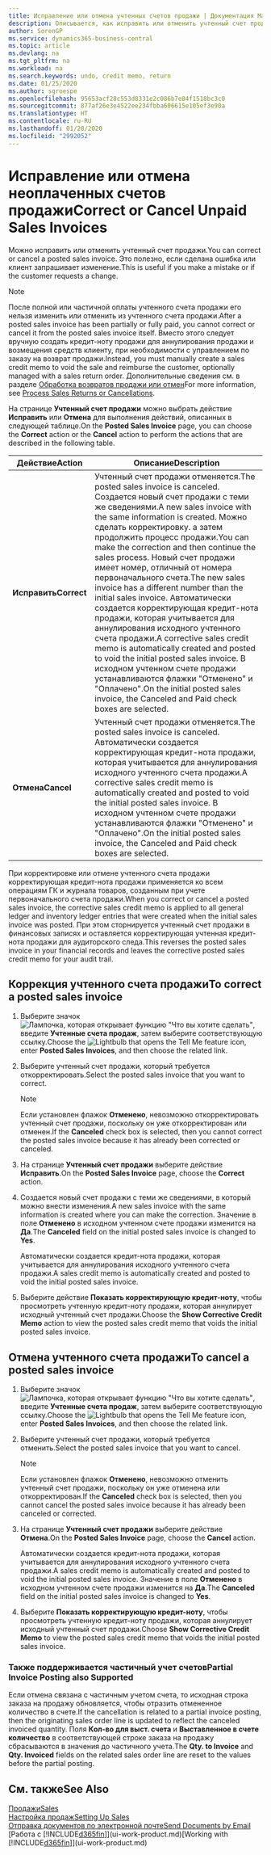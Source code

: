 ```yaml
---
title: Исправление или отмена учтенных счетов продажи | Документация Майкрософт
description: Описывается, как исправить или отменить учтенный счет продажи и применить кредит-ноту продажи.
author: SorenGP
ms.service: dynamics365-business-central
ms.topic: article
ms.devlang: na
ms.tgt_pltfrm: na
ms.workload: na
ms.search.keywords: undo, credit memo, return
ms.date: 01/25/2020
ms.author: sgroespe
ms.openlocfilehash: 95653acf28c553d8331e2c086b7e84f1518bc3c0
ms.sourcegitcommit: 877af26e3e4522ee234fbba606615e105ef3e90a
ms.translationtype: HT
ms.contentlocale: ru-RU
ms.lasthandoff: 01/28/2020
ms.locfileid: "2992052"
---
```

# <a name="correct-or-cancel-unpaid-sales-invoices"></a><span data-ttu-id="e4078-103">Исправление или отмена неоплаченных счетов продажи</span><span class="sxs-lookup"><span data-stu-id="e4078-103">Correct or Cancel Unpaid Sales Invoices</span></span>
<span data-ttu-id="e4078-104">Можно исправить или отменить учтенный счет продажи.</span><span class="sxs-lookup"><span data-stu-id="e4078-104">You can correct or cancel a posted sales invoice.</span></span> <span data-ttu-id="e4078-105">Это полезно, если сделана ошибка или клиент запрашивает изменение.</span><span class="sxs-lookup"><span data-stu-id="e4078-105">This is useful if you make a mistake or if the customer requests a change.</span></span>

> [!NOTE]  
>   <span data-ttu-id="e4078-106">После полной или частичной оплаты учтенного счета продажи его нельзя изменить или отменить из учтенного счета продажи.</span><span class="sxs-lookup"><span data-stu-id="e4078-106">After a posted sales invoice has been partially or fully paid, you cannot correct or cancel it from the posted sales invoice itself.</span></span> <span data-ttu-id="e4078-107">Вместо этого следует вручную создать кредит-ноту продажи для аннулирования продажи и возмещения средств клиенту, при необходимости с управлением по заказу на возврат продажи.</span><span class="sxs-lookup"><span data-stu-id="e4078-107">Instead, you must manually create a sales credit memo to void the sale and reimburse the customer, optionally managed with a sales return order.</span></span> <span data-ttu-id="e4078-108">Дополнительные сведения см. в разделе [Обработка возвратов продажи или отмен](sales-how-process-sales-returns-cancellations.md)</span><span class="sxs-lookup"><span data-stu-id="e4078-108">For more information, see [Process Sales Returns or Cancellations](sales-how-process-sales-returns-cancellations.md).</span></span>

<span data-ttu-id="e4078-109">На странице **Учтенный счет продажи** можно выбрать действие **Исправить** или **Отмена** для выполнения действий, описанных в следующей таблице.</span><span class="sxs-lookup"><span data-stu-id="e4078-109">On the **Posted Sales Invoice** page, you can choose the **Correct** action or the **Cancel** action to perform the actions that are described in the following table.</span></span>

| <span data-ttu-id="e4078-110">Действие</span><span class="sxs-lookup"><span data-stu-id="e4078-110">Action</span></span> | <span data-ttu-id="e4078-111">Описание</span><span class="sxs-lookup"><span data-stu-id="e4078-111">Description</span></span> |
| --- | --- |
| <span data-ttu-id="e4078-112">**Исправить**</span><span class="sxs-lookup"><span data-stu-id="e4078-112">**Correct**</span></span> |<span data-ttu-id="e4078-113">Учтенный счет продажи отменяется.</span><span class="sxs-lookup"><span data-stu-id="e4078-113">The posted sales invoice is canceled.</span></span> <span data-ttu-id="e4078-114">Создается новый счет продажи с теми же сведениями.</span><span class="sxs-lookup"><span data-stu-id="e4078-114">A new sales invoice with the same information is created.</span></span> <span data-ttu-id="e4078-115">Можно сделать корректировку. а затем продолжить процесс продажи.</span><span class="sxs-lookup"><span data-stu-id="e4078-115">You can make the correction and then continue the sales process.</span></span> <span data-ttu-id="e4078-116">Новый счет продажи имеет номер, отличный от номера первоначального счета.</span><span class="sxs-lookup"><span data-stu-id="e4078-116">The new sales invoice has a different number than the initial sales invoice.</span></span> <span data-ttu-id="e4078-117">Автоматически создается корректирующая кредит-нота продажи, которая учитывается для аннулирования исходного учтенного счета продажи.</span><span class="sxs-lookup"><span data-stu-id="e4078-117">A corrective sales credit memo is automatically created and posted to void the initial posted sales invoice.</span></span> <span data-ttu-id="e4078-118">В исходном учтенном счете продажи устанавливаются флажки "Отменено" и "Оплачено".</span><span class="sxs-lookup"><span data-stu-id="e4078-118">On the initial posted sales invoice, the Canceled and Paid check boxes are selected.</span></span> |
| <span data-ttu-id="e4078-119">**Отмена**</span><span class="sxs-lookup"><span data-stu-id="e4078-119">**Cancel**</span></span> |<span data-ttu-id="e4078-120">Учтенный счет продажи отменяется.</span><span class="sxs-lookup"><span data-stu-id="e4078-120">The posted sales invoice is canceled.</span></span> <span data-ttu-id="e4078-121">Автоматически создается корректирующая кредит-нота продажи, которая учитывается для аннулирования исходного учтенного счета продажи.</span><span class="sxs-lookup"><span data-stu-id="e4078-121">A corrective sales credit memo is automatically created and posted to void the initial posted sales invoice.</span></span> <span data-ttu-id="e4078-122">В исходном учтенном счете продажи устанавливаются флажки "Отменено" и "Оплачено".</span><span class="sxs-lookup"><span data-stu-id="e4078-122">On the initial posted sales invoice, the Canceled and Paid check boxes are selected.</span></span> |

<span data-ttu-id="e4078-123">При корректировке или отмене учтенного счета продажи корректирующая кредит-нота продажи применяется ко всем операциям ГК и журнала товаров, созданным при учете первоначального счета продажи.</span><span class="sxs-lookup"><span data-stu-id="e4078-123">When you correct or cancel a posted sales invoice, the corrective sales credit memo is applied to all general ledger and inventory ledger entries that were created when the initial sales invoice was posted.</span></span> <span data-ttu-id="e4078-124">При этом сторнируется учтенный счет продажи в финансовых записях и оставляется корректирующая учтенная кредит-нота продажи для аудиторского следа.</span><span class="sxs-lookup"><span data-stu-id="e4078-124">This reverses the posted sales invoice in your financial records and leaves the corrective posted sales credit memo for your audit trail.</span></span>

## <a name="to-correct-a-posted-sales-invoice"></a><span data-ttu-id="e4078-125">Коррекция учтенного счета продажи</span><span class="sxs-lookup"><span data-stu-id="e4078-125">To correct a posted sales invoice</span></span>
1. <span data-ttu-id="e4078-126">Выберите значок ![Лампочка, которая открывает функцию "Что вы хотите сделать"](media/ui-search/search_small.png "Что вы хотите сделать"), введите **Учтенные счета продаж**, затем выберите соответствующую ссылку.</span><span class="sxs-lookup"><span data-stu-id="e4078-126">Choose the ![Lightbulb that opens the Tell Me feature](media/ui-search/search_small.png "Tell me what you want to do") icon, enter **Posted Sales Invoices**, and then choose the related link.</span></span>  
2. <span data-ttu-id="e4078-127">Выберите учтенный счет продажи, который требуется откорректировать.</span><span class="sxs-lookup"><span data-stu-id="e4078-127">Select the posted sales invoice that you want to correct.</span></span>

    > [!NOTE]  
    >   <span data-ttu-id="e4078-128">Если установлен флажок **Отменено**, невозможно откорректировать учтенный счет продажи, поскольку он уже откорректирован или отменен.</span><span class="sxs-lookup"><span data-stu-id="e4078-128">If the **Canceled** check box is selected, then you cannot correct the posted sales invoice because it has already been corrected or canceled.</span></span>
3. <span data-ttu-id="e4078-129">На странице **Учтенный счет продажи** выберите действие **Исправить**.</span><span class="sxs-lookup"><span data-stu-id="e4078-129">On the **Posted Sales Invoice** page, choose the **Correct** action.</span></span>  
4. <span data-ttu-id="e4078-130">Создается новый счет продажи с теми же сведениями, в который можно внести изменения.</span><span class="sxs-lookup"><span data-stu-id="e4078-130">A new sales invoice with the same information is created where you can make the correction.</span></span> <span data-ttu-id="e4078-131">Значение в поле **Отменено** в исходном учтенном счете продажи изменится на **Да**.</span><span class="sxs-lookup"><span data-stu-id="e4078-131">The **Canceled** field on the initial posted sales invoice is changed to **Yes**.</span></span>

    <span data-ttu-id="e4078-132">Автоматически создается кредит-нота продажи, которая учитывается для аннулирования исходного учтенного счета продажи.</span><span class="sxs-lookup"><span data-stu-id="e4078-132">A sales credit memo is automatically created and posted to void the initial posted sales invoice.</span></span>
5. <span data-ttu-id="e4078-133">Выберите действие **Показать корректирующую кредит-ноту**, чтобы просмотреть учтенную кредит-ноту продажи, которая аннулирует исходный учтенный счет продажи.</span><span class="sxs-lookup"><span data-stu-id="e4078-133">Choose the **Show Corrective Credit Memo** action to view the posted sales credit memo that voids the initial posted sales invoice.</span></span>

## <a name="to-cancel-a-posted-sales-invoice"></a><span data-ttu-id="e4078-134">Отмена учтенного счета продажи</span><span class="sxs-lookup"><span data-stu-id="e4078-134">To cancel a posted sales invoice</span></span>
1. <span data-ttu-id="e4078-135">Выберите значок ![Лампочка, которая открывает функцию "Что вы хотите сделать"](media/ui-search/search_small.png "Что вы хотите сделать"), введите **Учтенные счета продаж**, затем выберите соответствующую ссылку.</span><span class="sxs-lookup"><span data-stu-id="e4078-135">Choose the ![Lightbulb that opens the Tell Me feature](media/ui-search/search_small.png "Tell me what you want to do") icon, enter **Posted Sales Invoices**, and then choose the related link.</span></span>  
2. <span data-ttu-id="e4078-136">Выберите учтенный счет продажи, который требуется отменить.</span><span class="sxs-lookup"><span data-stu-id="e4078-136">Select the posted sales invoice that you want to cancel.</span></span>

    > [!NOTE]  
    >   <span data-ttu-id="e4078-137">Если установлен флажок **Отменено**, невозможно отменить учтенный счет продажи, поскольку он уже отменена или откорректирован.</span><span class="sxs-lookup"><span data-stu-id="e4078-137">If the **Canceled** check box is selected, then you cannot cancel the posted sales invoice because it has already been canceled or corrected.</span></span>
3. <span data-ttu-id="e4078-138">На странице **Учтенный счет продажи** выберите действие **Отмена**.</span><span class="sxs-lookup"><span data-stu-id="e4078-138">On the **Posted Sales Invoice** page, choose the **Cancel** action.</span></span>

    <span data-ttu-id="e4078-139">Автоматически создается кредит-нота продажи, которая учитывается для аннулирования исходного учтенного счета продажи.</span><span class="sxs-lookup"><span data-stu-id="e4078-139">A sales credit memo is automatically created and posted to void the initial posted sales invoice.</span></span> <span data-ttu-id="e4078-140">Значение в поле **Отменено** в исходном учтенном счете продажи изменится на **Да**.</span><span class="sxs-lookup"><span data-stu-id="e4078-140">The **Canceled** field on the initial posted sales invoice is changed to **Yes**.</span></span>
4. <span data-ttu-id="e4078-141">Выберите **Показать корректирующую кредит-ноту**, чтобы просмотреть учтенную кредит-ноту продажи, которая аннулирует исходный учтенный счет продажи.</span><span class="sxs-lookup"><span data-stu-id="e4078-141">Choose **Show Corrective Credit Memo** to view the posted sales credit memo that voids the initial posted sales invoice.</span></span>

### <a name="partial-invoice-posting-also-supported"></a><span data-ttu-id="e4078-142">Также поддерживается частичный учет счетов</span><span class="sxs-lookup"><span data-stu-id="e4078-142">Partial Invoice Posting also Supported</span></span>
<span data-ttu-id="e4078-143">Если отмена связана с частичным учетом счета, то исходная строка заказа на продажу обновляется, чтобы отразить отмененное количество в счете.</span><span class="sxs-lookup"><span data-stu-id="e4078-143">If the cancellation is related to a partial invoice posting, then the originating sales order line is updated to reflect the canceled invoiced quantity.</span></span> <span data-ttu-id="e4078-144">Поля **Кол-во для выст. счета** и **Выставленное в счете количество** в соответствующей строке заказа на продажу сбрасываются в значения до частичного учета.</span><span class="sxs-lookup"><span data-stu-id="e4078-144">The **Qty. to Invoice** and **Qty. Invoiced** fields on the related sales order line are reset to the values before the partial posting.</span></span>

## <a name="see-also"></a><span data-ttu-id="e4078-145">См. также</span><span class="sxs-lookup"><span data-stu-id="e4078-145">See Also</span></span>
[<span data-ttu-id="e4078-146">Продажи</span><span class="sxs-lookup"><span data-stu-id="e4078-146">Sales</span></span>](sales-manage-sales.md)  
[<span data-ttu-id="e4078-147">Настройка продаж</span><span class="sxs-lookup"><span data-stu-id="e4078-147">Setting Up Sales</span></span>](sales-setup-sales.md)  
[<span data-ttu-id="e4078-148">Отправка документов по электронной почте</span><span class="sxs-lookup"><span data-stu-id="e4078-148">Send Documents by Email</span></span>](ui-how-send-documents-email.md)  
<span data-ttu-id="e4078-149">[Работа с [!INCLUDE[d365fin](includes/d365fin_md.md)]](ui-work-product.md)</span><span class="sxs-lookup"><span data-stu-id="e4078-149">[Working with [!INCLUDE[d365fin](includes/d365fin_md.md)]](ui-work-product.md)</span></span>

